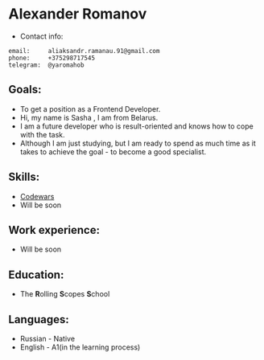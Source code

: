 # Alexander Romanov

* Contact info:

```
email:     aliaksandr.ramanau.91@gmail.com
phone:     +375298717545
telegram:  @yaromahob
 ```
 
## Goals: 

* To get a position as a Frontend Developer.
* Hi, my name is Sasha , I am from Belarus.
* I am a future developer who is result-oriented and knows how to cope with the task.
* Although I am just studying, but I am ready to spend as much time as it takes to achieve the goal - to become a good specialist.


## Skills:
* [Codewars](https://www.codewars.com/users/yaromahob)
* Will be soon

## Work experience:
* Will be soon

## Education:
* The **R**olling **S**copes **S**chool

## Languages:
* Russian - Native
* English - A1(in the learning process)


